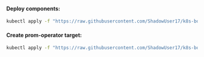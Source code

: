 #### Deploy components:
```bash
kubectl apply -f "https://raw.githubusercontent.com/ShadowUser17/k8s-bootstrap/master/kyverno/fluxcd-deploy.yml"
```

#### Create prom-operator target:
```bash
kubectl apply -f "https://raw.githubusercontent.com/ShadowUser17/k8s-bootstrap/master/kyverno/prom-operator-metrics.yml"
```
